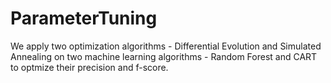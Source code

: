 # ParameterTuning
We apply two optimization algorithms - Differential Evolution and Simulated Annealing on two machine learning algorithms - Random Forest and CART to optmize their precision and f-score.